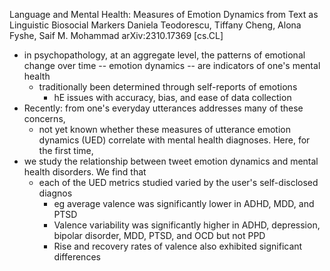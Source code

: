 Language and Mental Health:
  Measures of Emotion Dynamics from Text as Linguistic Biosocial Markers
Daniela Teodorescu, Tiffany Cheng, Alona Fyshe, Saif M. Mohammad
arXiv:2310.17369 [cs.CL]

* in psychopathology, at an aggregate level, the patterns of emotional change
  over time -- emotion dynamics -- are indicators of one's mental health
  * traditionally been determined through self-reports of emotions
    * hE issues with accuracy, bias, and ease of data collection
* Recently: from one's everyday utterances addresses many of these concerns,
  * not yet known whether these measures of utterance emotion dynamics (UED)
    correlate with mental health diagnoses. Here, for the first time,
* we study the relationship between
  tweet emotion dynamics and mental health disorders. We find that
  * each of the UED metrics studied varied by the user's self-disclosed diagnos
    * eg average valence was significantly lower in ADHD, MDD, and PTSD
    * Valence variability was significantly higher in ADHD, depression, bipolar
      disorder, MDD, PTSD, and OCD but not PPD
    * Rise and recovery rates of valence also exhibited significant differences
